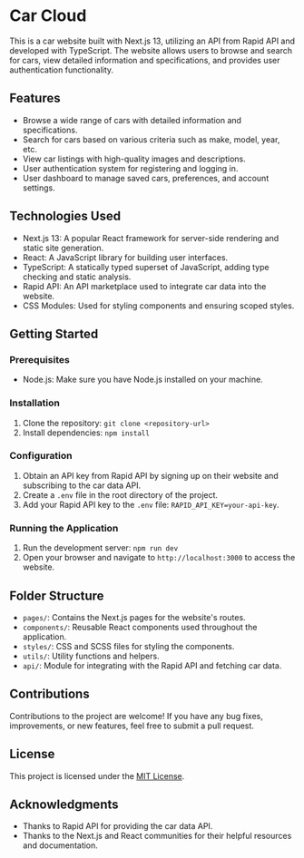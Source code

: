 
# Car Cloud

This is a car website built with Next.js 13, utilizing an API from Rapid API and developed with TypeScript. The website allows users to browse and search for cars, view detailed information and specifications, and provides user authentication functionality.

## Features

- Browse a wide range of cars with detailed information and specifications.
- Search for cars based on various criteria such as make, model, year, etc.
- View car listings with high-quality images and descriptions.
- User authentication system for registering and logging in.
- User dashboard to manage saved cars, preferences, and account settings.

## Technologies Used

- Next.js 13: A popular React framework for server-side rendering and static site generation.
- React: A JavaScript library for building user interfaces.
- TypeScript: A statically typed superset of JavaScript, adding type checking and static analysis.
- Rapid API: An API marketplace used to integrate car data into the website.
- CSS Modules: Used for styling components and ensuring scoped styles.

## Getting Started

### Prerequisites

- Node.js: Make sure you have Node.js installed on your machine.

### Installation

1. Clone the repository: `git clone <repository-url>`
2. Install dependencies: `npm install`

### Configuration

1. Obtain an API key from Rapid API by signing up on their website and subscribing to the car data API.
2. Create a `.env` file in the root directory of the project.
3. Add your Rapid API key to the `.env` file: `RAPID_API_KEY=your-api-key`.

### Running the Application

1. Run the development server: `npm run dev`
2. Open your browser and navigate to `http://localhost:3000` to access the website.

## Folder Structure

- `pages/`: Contains the Next.js pages for the website's routes.
- `components/`: Reusable React components used throughout the application.
- `styles/`: CSS and SCSS files for styling the components.
- `utils/`: Utility functions and helpers.
- `api/`: Module for integrating with the Rapid API and fetching car data.

## Contributions

Contributions to the project are welcome! If you have any bug fixes, improvements, or new features, feel free to submit a pull request.

## License

This project is licensed under the [MIT License](LICENSE).

## Acknowledgments

- Thanks to Rapid API for providing the car data API.
- Thanks to the Next.js and React communities for their helpful resources and documentation.
